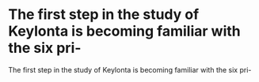 # The first step in the study of Keylonta is becoming familiar with the six pri-

The first step in the study of Keylonta is becoming familiar with the six pri-